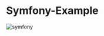 # Symfony-Example
![symfony](https://github.com/hesham0ahmed/Symfony-Example/assets/133360711/639250e8-8e38-4c6c-abd9-47beaf44a234)
